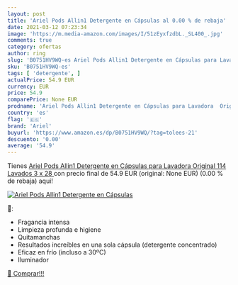 ```yaml
---
layout: post
title: 'Ariel Pods Allin1 Detergente en Cápsulas al 0.00 % de rebaja'
date: 2021-03-12 07:23:34
image: 'https://m.media-amazon.com/images/I/51zEyxfzdbL._SL400_.jpg'
comments: true
category: ofertas
author: ring
slug: 'B0751HV9WQ-es Ariel Pods Allin1 Detergente en Cápsulas para Lavadora...'
sku: 'B0751HV9WQ-es'
tags: [ 'detergente', ]
actualPrice: 54.9 EUR
currency: EUR
price: 54.9
comparePrice: None EUR
prodname: 'Ariel Pods Allin1 Detergente en Cápsulas para Lavadora  Original  114 Lavados  3 x 28 '
country: 'es'
flag: '🇪🇸'
brand: 'Ariel'
buyurl: 'https://www.amazon.es/dp/B0751HV9WQ/?tag=tolees-21'
descuento: '0.00'
average: '54.9'
---
```


Tienes [Ariel Pods Allin1 Detergente en Cápsulas para Lavadora  Original  114 Lavados  3 x 28 ](https://www.amazon.es/dp/B0751HV9WQ/?tag=tolees-21) con precio final de  54.9 EUR (original: None EUR) (0.00 %  de rebaja) aqui!

[![Ariel Pods Allin1 Detergente en Cápsulas](https://m.media-amazon.com/images/I/51zEyxfzdbL._SL400_.jpg)](https://www.amazon.es/dp/B0751HV9WQ/?tag=tolees-21)

🔎:

- Fragancia intensa
- Limpieza profunda e higiene
- Quitamanchas
- Resultados increíbles en una sola cápsula (detergente concentrado)
- Eficaz en frío (incluso a 30ºC)
- Iluminador

[🛒 Comprar!!!](https://www.amazon.es/dp/B0751HV9WQ/?tag=tolees-21)
